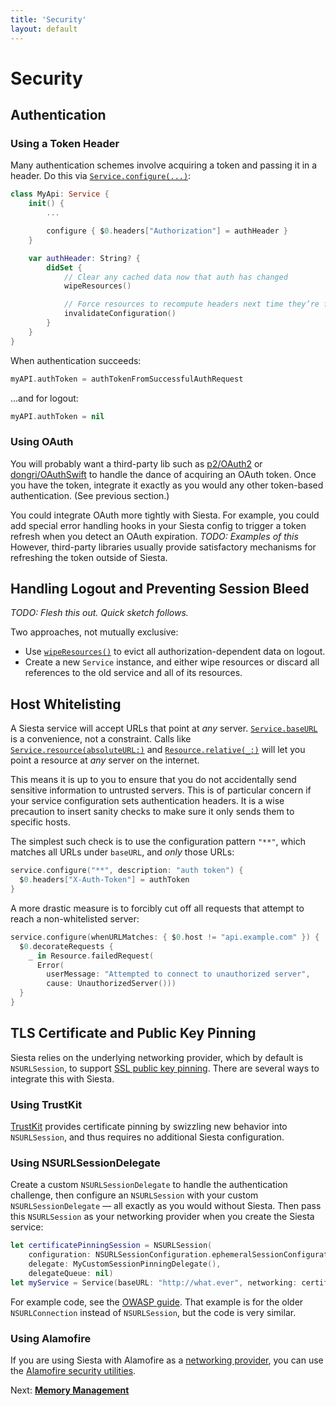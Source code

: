 ```yaml
---
title: 'Security'
layout: default
---
```


# Security

## Authentication

### Using a Token Header

Many authentication schemes involve acquiring a token and passing it in a header. Do this via [`Service.configure(...)`](https://bustoutsolutions.github.io/siesta/api/Classes/Service.html#/s:FC6Siesta7Service9configureFS0_FT11descriptionSS10configurerFCVS_13Configuration7BuilderT__T_):

```swift
class MyApi: Service {
    init() {
        ...

        configure { $0.headers["Authorization"] = authHeader }
    }

    var authHeader: String? {
        didSet {
            // Clear any cached data now that auth has changed
            wipeResources()

            // Force resources to recompute headers next time they’re fetched
            invalidateConfiguration()
        }
    }
}
```

When authentication succeeds:

```swift
myAPI.authToken = authTokenFromSuccessfulAuthRequest
```

…and for logout:

```swift
myAPI.authToken = nil
```

### Using OAuth

You will probably want a third-party lib such as [p2/OAuth2](https://github.com/p2/OAuth2) or [dongri/OAuthSwift](https://github.com/dongri/OAuthSwift) to handle the dance of acquiring an OAuth token. Once you have the token, integrate it exactly as you would any other token-based authentication. (See previous section.)

You could integrate OAuth more tightly with Siesta. For example, you could add special error handling hooks in your Siesta config to trigger a token refresh when you detect an OAuth expiration. _TODO: Examples of this_ However, third-party libraries usually provide satisfactory mechanisms for refreshing the token outside of Siesta.

## Handling Logout and Preventing Session Bleed

_TODO: Flesh this out. Quick sketch follows._

Two approaches, not mutually exclusive:

- Use [`wipeResources()`](https://bustoutsolutions.github.io/siesta/api/Classes/Service.html#/s:FC6Siesta7Service13wipeResourcesFTFCS_8ResourceSb_T_) to evict all authorization-dependent data on logout.
- Create a new `Service` instance, and either wipe resources or discard all references to the old service and all of its resources.

## Host Whitelisting

A Siesta service will accept URLs that point at _any_ server. [`Service.baseURL`](https://bustoutsolutions.github.io/siesta/api/Classes/Service.html#/s:vC6Siesta7Service7baseURLGSqCSo5NSURL_) is a convenience, not a constraint. Calls like [`Service.resource(absoluteURL:)`](https://bustoutsolutions.github.io/siesta/api/Classes/Service.html#/s:FC6Siesta7Service8resourceFT11absoluteURLGSqPS_14URLConvertible___CS_8Resource) and [`Resource.relative(_:)`](https://bustoutsolutions.github.io/siesta/api/Classes/Resource.html#/s:FC6Siesta8Resource8relativeFSSS0_) will let you point a resource at _any_ server on the internet.

This means it is up to you to ensure that you do not accidentally send sensitive information to untrusted servers. This is of particular concern if your service configuration sets authentication headers. It is a wise precaution to insert sanity checks to make sure it only sends them to specific hosts.

The simplest such check is to use the configuration pattern `"**"`, which matches all URLs under `baseURL`, and _only_ those URLs:

```swift
service.configure("**", description: "auth token") {
  $0.headers["X-Auth-Token"] = authToken
}
```

A more drastic measure is to forcibly cut off all requests that attempt to reach a non-whitelisted server:

```swift
service.configure(whenURLMatches: { $0.host != "api.example.com" }) {
  $0.decorateRequests {
    _ in Resource.failedRequest(
      Error(
        userMessage: "Attempted to connect to unauthorized server",
        cause: UnauthorizedServer()))
  }
}
```

## TLS Certificate and Public Key Pinning

Siesta relies on the underlying networking provider, which by default is `NSURLSession`, to support [SSL public key pinning](https://www.owasp.org/index.php/Certificate_and_Public_Key_Pinning#What_Is_Pinning.3F). There are several ways to integrate this with Siesta.

### Using TrustKit

[TrustKit](https://github.com/datatheorem/TrustKit) provides certificate pinning by swizzling new behavior into `NSURLSession`, and thus requires no additional Siesta configuration.

### Using NSURLSessionDelegate

Create a custom `NSURLSessionDelegate` to handle the authentication challenge, then configure an `NSURLSession` with your custom `NSURLSessionDelegate` — all exactly as you would without Siesta. Then pass this `NSURLSession` as your networking provider when you create the Siesta service:

```swift
let certificatePinningSession = NSURLSession(
    configuration: NSURLSessionConfiguration.ephemeralSessionConfiguration(),
    delegate: MyCustomSessionPinningDelegate(),
    delegateQueue: nil)
let myService = Service(baseURL: "http://what.ever", networking: certificatePinningSession)
```

For example code, see the [OWASP guide](https://www.owasp.org/index.php/Certificate_and_Public_Key_Pinning#iOS
). That example is for the older `NSURLConnection` instead of `NSURLSession`, but the code is very similar.

### Using Alamofire

If you are using Siesta with Alamofire as a [networking provider](http://bustoutsolutions.github.io/siesta/api/Protocols/NetworkingProvider.html), you can use the [Alamofire security utilities](https://github.com/Alamofire/Alamofire#security).

<p class='guide-next'>Next: <strong><a href='../memory'>Memory Management</a></strong></p>
